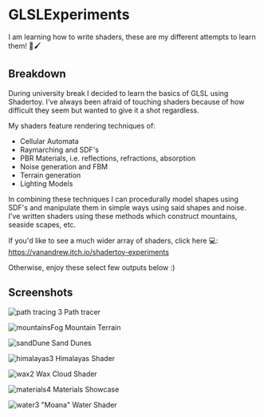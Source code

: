 # GLSLExperiments
I am learning how to write shaders, these are my different attempts to learn them! 🎨🖌️

Breakdown
-

During university break I decided to learn the basics of GLSL using Shadertoy. I've always been afraid of touching shaders because of how difficult they seem but wanted to give it a shot regardless.

My shaders feature rendering techniques of:
- Cellular Automata
- Raymarching and SDF's
- PBR Materials, i.e. reflections, refractions, absorption
- Noise generation and FBM
- Terrain generation
- Lighting Models

In combining these techniques I can procedurally model shapes using SDF's and manipulate them in simple ways using said shapes and noise. I've written shaders using these methods which construct mountains, seaside scapes, etc.

If you'd like to see a much wider array of shaders, click here 💻:
https://vanandrew.itch.io/shadertoy-experiments

Otherwise, enjoy these select few outputs below :)

## Screenshots

![path tracing 3](https://user-images.githubusercontent.com/53636492/164954377-54100945-a9f1-41ff-b348-281106d45f1a.PNG)
Path tracer

![mountainsFog](https://user-images.githubusercontent.com/53636492/235445701-f178d19d-fbab-46e3-8c45-6a55d1c616fa.PNG)
Mountain Terrain

![sandDune](https://user-images.githubusercontent.com/53636492/235445721-1659bb26-4ed2-42b3-a49c-7743a234da87.PNG)
Sand Dunes

![himalayas3](https://user-images.githubusercontent.com/53636492/147462495-edb3c259-0360-45ca-b679-c38f246645ee.PNG)
Himalayas Shader

![wax2](https://user-images.githubusercontent.com/53636492/155046894-ee422cff-41ec-4d11-8331-4e1127255b37.png)
Wax Cloud Shader

![materials4](https://user-images.githubusercontent.com/53636492/147462510-b10974a0-bcde-4b54-afa4-ca60c4ef8af9.PNG)
Materials Showcase

![water3](https://user-images.githubusercontent.com/53636492/147462525-fc9156e8-a619-447b-bd16-bfa36a42e242.png)
"Moana" Water Shader



